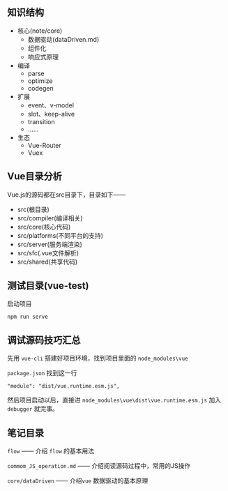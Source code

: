 ## 知识结构

- 核心(note/core)
  - 数据驱动(dataDriven.md)
  - 组件化
  - 响应式原理
- 编译
  - parse
  - optimize
  - codegen
- 扩展
  - event、v-model
  - slot、keep-alive
  - transition
  - ......
- 生态
  - Vue-Router
  - Vuex

## Vue目录分析

Vue.js的源码都在src目录下，目录如下——

- src(根目录)
- src/compiler(编译相关)
- src/core(核心代码)
- src/platforms(不同平台的支持)
- src/server(服务端渲染)
- src/sfc(.vue文件解析)
- src/shared(共享代码)

## 测试目录(vue-test)

启动项目 

```
npm run serve
```

## 调试源码技巧汇总

先用 `vue-cli` 搭建好项目环境，找到项目里面的 `node_modules\vue` 

`package.json` 找到这一行

```
"module": "dist/vue.runtime.esm.js",
```

然后项目启动以后，直接进 `node_modules\vue\dist\vue.runtime.esm.js`  加入`debugger` 就完事。

## 笔记目录

`flow` —— 介绍 `flow` 的基本用法

`commom_JS_operation.md` —— 介绍阅读源码过程中，常用的JS操作

`core/dataDriven` —— 介绍`vue` 数据驱动的基本原理



